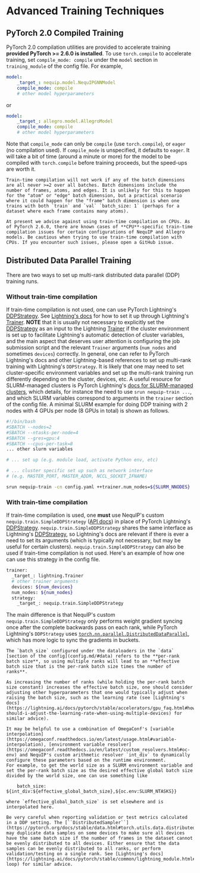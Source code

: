 # Advanced Training Techniques

## PyTorch 2.0 Compiled Training

PyTorch 2.0 compilation utilities are provided to accelerate training **provided PyTorch >= 2.6.0 is installed**.
To use `torch.compile` to accelerate training, set `compile_mode: compile` under the `model` section in `training_module` of the config file. For example,
```yaml
model:
    _target_: nequip.model.NequIPGNNModel
    compile_mode: compile
    # other model hyperparameters
```
or
```yaml
model:
    _target_: allegro.model.AllegroModel
    compile_mode: compile
    # other model hyperparameters    
```
Note that `compile_mode` can only be `compile` (use `torch.compile`), or `eager` (no compilation used). If `compile_mode` is unspecified, it defaults to `eager`.
It will take a bit of time (around a minute or more) for the model to be compiled with `torch.compile` before training proceeds, but the speed-ups are worth it.

```{warning}
Train-time compilation will not work if any of the batch dimensions are all never >=2 over all batches. Batch dimensions include the number of frames, atoms, and edges. It is unlikely for this to happen for the "atom" or "edge" batch dimension, but a practical scenario where it could happen for the "frame" batch dimension is when one trains with both `train` and `val` `batch_size: 1` (perhaps for a dataset where each frame contains many atoms).
```

```{warning}
At present we advise against using train-time compilation on CPUs. As of PyTorch 2.6.0, there are known cases of **CPU**-specific train-time compilation issues for certain configurations of NequIP and Allegro models. Be cautious when trying to use train-time compilation with CPUs. If you encounter such issues, please open a GitHub issue.
```

## Distributed Data Parallel Training

There are two ways to set up multi-rank distributed data parallel (DDP) training runs.

### Without train-time compilation

If train-time compilation is not used, one can use PyTorch Lightning's [DDPStrategy](https://lightning.ai/docs/pytorch/stable/api/lightning.pytorch.strategies.DDPStrategy.html#lightning.pytorch.strategies.DDPStrategy).
See [Lightning's docs](https://lightning.ai/docs/pytorch/stable/accelerators/gpu_intermediate.html#distributed-data-parallel) for how to set it up through Lightning's [Trainer](https://lightning.ai/docs/pytorch/stable/common/trainer.html#trainer-class-api).
**NOTE** that it is usually not necessary to explicitly set the [DDPStrategy](https://lightning.ai/docs/pytorch/stable/api/lightning.pytorch.strategies.DDPStrategy.html#lightning.pytorch.strategies.DDPStrategy) as an input to the Lightning [Trainer](https://lightning.ai/docs/pytorch/stable/common/trainer.html#trainer-class-api) if the cluster environment is set up to facilitate Lightning's automatic detection of cluster variables, and the main aspect that deserves user attention is configuring the job submission script and the relevant `Trainer` arguments (`num_nodes` and sometimes `devices`) correctly.
In general, one can refer to PyTorch Lightning's docs and other Lightning-based references to set up multi-rank training with Lightning's `DDPStrategy`.
It is likely that one may need to set cluster-specific environment variables and set up the multi-rank training run differently depending on the cluster, devices, etc.
A useful resource for SLURM-managed clusters is PyTorch Lightning's [docs for SLURM-managed clusters](https://lightning.ai/docs/pytorch/stable/clouds/cluster_advanced.html), which details, for instance the need to use `srun nequip-train ...`, and which SLURM variables correspond to arguments in the `trainer` section of the config file.
A minimal SLURM example for doing DDP training with 2 nodes with 4 GPUs per node (8 GPUs in total) is shown as follows.

```bash
#!/bin/bash
#SBATCH --nodes=2
#SBATCH --ntasks-per-node=4
#SBATCH --gres=gpu:4
#SBATCH --cpus-per-task=8
... other slurm variables

# ... set up (e.g. module load, activate Python env, etc)

# ... cluster specific set up such as network interface 
# (e.g. MASTER_PORT, MASTER_ADDR, NCCL_SOCKET_IFNAME)

srun nequip-train -cn config.yaml ++trainer.num_nodes=${SLURM_NNODES}
```

### With train-time compilation

If train-time compilation is used, one **must** use NequIP's custom ``nequip.train.SimpleDDPStrategy`` ([API docs](../../api/ddp)) in place of PyTorch Lightning's [DDPStrategy](https://lightning.ai/docs/pytorch/stable/api/lightning.pytorch.strategies.DDPStrategy.html#lightning.pytorch.strategies.DDPStrategy).
``nequip.train.SimpleDDPStrategy`` shares the same interface as Lightning's [DDPStrategy](https://lightning.ai/docs/pytorch/stable/api/lightning.pytorch.strategies.DDPStrategy.html#lightning.pytorch.strategies.DDPStrategy), so Lightning's docs are relevant if there is ever a need to set its arguments (which is typically not necessary, but may be useful for certain clusters).
``nequip.train.SimpleDDPStrategy`` can also be used if train-time compilation is not used.
Here's an example of how one can use this strategy in the config file.

```bash
trainer:
  _target_: lightning.Trainer
  # other trainer arguments
  devices: ${num_devices}
  num_nodes: ${num_nodes}
  strategy:
    _target_: nequip.train.SimpleDDPStrategy
```

The main difference is that NequIP's custom ``nequip.train.SimpleDDPStrategy`` only performs weight gradient syncing once after the complete backwards pass on each rank, while PyTorch Lightning's ``DDPStrategy`` uses [``torch.nn.parallel.DistributedDataParallel``](https://pytorch.org/docs/stable/notes/ddp.html), which has more logic to sync the gradients in buckets.

```{warning}
The `batch_size` configured under the dataloaders in the `data` [section of the config](config.md/#data) refers to the **per-rank batch size**, so using multiple ranks will lead to an **effective batch size that is the per-rank batch size times the number of ranks**.

As increasing the number of ranks (while holding the per-rank batch size constant) increases the effective batch size, one should consider adjusting other hyperparameters that one would typically adjust when raising the batch size, such as the learning rate (see [Lightning's docs](https://lightning.ai/docs/pytorch/stable/accelerators/gpu_faq.html#how-should-i-adjust-the-learning-rate-when-using-multiple-devices) for similar advice).

It may be helpful to use a combination of OmegaConf's [variable interpolation](https://omegaconf.readthedocs.io/en/latest/usage.html#variable-interpolation), [environment variable resolver](https://omegaconf.readthedocs.io/en/latest/custom_resolvers.html#oc-env) and NequIP's custom arithmetic resolver `int_div` to dynamically configure these parameters based on the runtime environment. 
For example, to get the world size as a SLURM environment variable and set the per-rank batch size as the desired effective global batch size divided by the world size, one can use something like

    batch_size: ${int_div:${effective_global_batch_size},${oc.env:SLURM_NTASKS}}

where `effective_global_batch_size` is set elsewhere and is interpolated here.
```


```{warning}
Be very careful when reporting validation or test metrics calculated in a DDP setting. The [``DistributedSampler``](https://pytorch.org/docs/stable/data.html#torch.utils.data.distributed.DistributedSampler) may duplicate data samples on some devices to make sure all devices have the same batch size if the number of frames in the dataset cannot be evenly distributed to all devices. Either ensure that the data samples can be evenly distributed to all ranks, or perform validation/testing on a single rank. See [Lightning's docs](https://lightning.ai/docs/pytorch/stable/common/lightning_module.html#test-loop) for similar advice.
```
